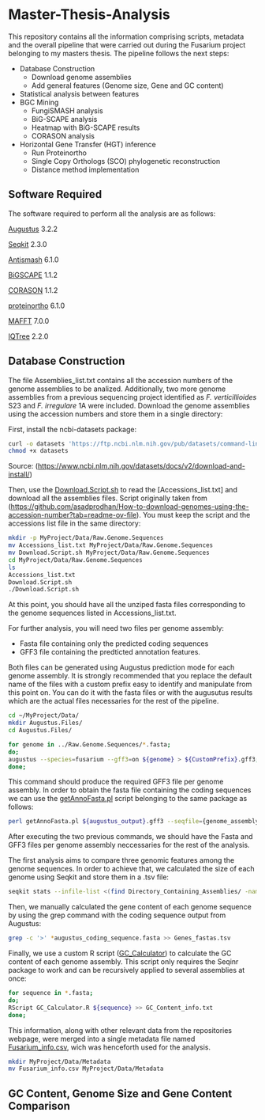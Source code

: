 # Master-Thesis-Analysis
This repository contains all the information comprising scripts, metadata and the overall pipeline that were carried out during the Fusarium project belonging to my masters thesis.
The pipeline follows the next steps:

- Database Construction
    - Download genome assemblies
    - Add general features (Genome size, Gene and GC content)
- Statistical analysis between features
- BGC Mining
    - FungiSMASH analysis
    - BiG-SCAPE analysis
    - Heatmap with BiG-SCAPE results
    - CORASON analysis
- Horizontal Gene Transfer (HGT) inference
  - Run Proteinortho
  - Single Copy Orthologs (SCO) phylogenetic reconstruction
  - Distance method implementation
 
## Software Required
The software required to perform all the analysis are as follows:

[Augustus](https://github.com/Gaius-Augustus/Augustus) 3.2.2

[Seqkit](https://github.com/shenwei356/seqkit) 2.3.0

[Antismash](https://github.com/antismash/antismash) 6.1.0

[BiGSCAPE](https://github.com/nselem/bigscape-corason) 1.1.2

[CORASON](https://github.com/nselem/bigscape-corason) 1.1.2

[proteinortho](https://gitlab.com/paulklemm_PHD/proteinortho) 6.1.0

[MAFFT](https://github.com/GSLBiotech/mafft) 7.0.0

[IQTree](https://github.com/Cibiv/IQ-TREE) 2.2.0

## Database Construction
The file Assemblies_list.txt contains all the accession numbers of the genome assemblies to be analized. Additionally, two more genome assemblies from a previous sequencing project identified as *F. verticillioides* S23 and *F. irregulare* 1A were included. Download the genome assemblies using the accession numbers and store them in a single directory:

First, install the ncbi-datasets package:

```bash
curl -o datasets 'https://ftp.ncbi.nlm.nih.gov/pub/datasets/command-line/v2/linux-amd64/datasets'
chmod +x datasets
```

Source: (https://www.ncbi.nlm.nih.gov/datasets/docs/v2/download-and-install/)

Then, use the [Download.Script.sh](Scripts/Download.Script.sh) to read the [Accessions_list.txt] and download all the assemblies files. Script originally taken from (https://github.com/asadprodhan/How-to-download-genomes-using-the-accession-number?tab=readme-ov-file). You must keep the script and the accessions list file in the same directory:

```bash
mkdir -p MyProject/Data/Raw.Genome.Sequences
mv Accessions_list.txt MyProject/Data/Raw.Genome.Sequences
mv Download.Script.sh MyProject/Data/Raw.Genome.Sequences
cd MyProject/Data/Raw.Genome.Sequences
ls
Accessions_list.txt
Download.Script.sh
./Download.Script.sh
```

At this point, you should have all the unziped fasta files corresponding to the genome sequences listed in Accessions_list.txt.

For further analysis, you will need two files per genome assembly:

- Fasta file containing only the predicted coding sequences
- GFF3 file containing the predticted annotation features.

Both files can be generated using Augustus prediction mode for each genome assembly. It is strongly recommended that you replace the default name of the files with a custom prefix easy to identify and manipulate from this point on. You can do it with the fasta files or with the augusutus results which are the actual files necessaries for the rest of the pipeline.

```bash
cd ~/MyProject/Data/
mkdir Augustus.Files/
cd Augustus.Files/

for genome in ../Raw.Genome.Sequences/*.fasta;
do;
augustus --species=fusarium --gff3=on ${genome} > ${CustomPrefix}.gff3;
done;
```

This command should produce the required GFF3 file per genome assembly. In order to obtain the fasta file containing the coding sequences we can use the [getAnnoFasta.pl](https://github.com/Gaius-Augustus/Augustus/blob/master/scripts/getAnnoFasta.pl) script belonging to the same package as follows:

```bash
perl getAnnoFasta.pl ${augustus_output}.gff3 --seqfile={genome_assembly}.fasta 
```

After executing the two previous commands, we should have the Fasta and GFF3 files per genome assembly neccessaries for the rest of the analysis.

The first analysis aims to compare three genomic features among the genome sequences. In order to achieve that, we calculated the size of each genome using Seqkit and store them in a .tsv file:

```bash
seqkit stats --infile-list <(find Directory_Containing_Assemblies/ -name "*.fasta") --tabular -o Size_fastas.tsv
```

Then, we manually calculated the gene content of each genome sequence by using the grep command with the coding sequence output from Augustus:

```bash
grep -c '>' *augustus_coding_sequence.fasta >> Genes_fastas.tsv
```

Finally, we use a custom R script ([GC_Calculator](scripts/GC_Calculator.R)) to calculate the GC content of each genome assembly. This script only requires the Seqinr package to work and can be recursively applied to several assemblies at once:

```bash
for sequence in *.fasta;
do;
RScript GC_Calculator.R ${sequence} >> GC_Content_info.txt
done;
```

This information, along with other relevant data from the repositories webpage, were merged into a single metadata file named [Fusarium_info.csv](Fusarium_info.csv), wich was henceforth used for the analysis.

```bash
mkdir MyProject/Data/Metadata
mv Fusarium_info.csv MyProject/Data/Metadata
```

## GC Content, Genome Size and Gene Content Comparison






